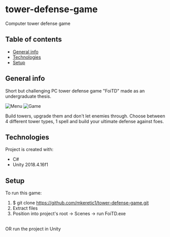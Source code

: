 # tower-defense-game
Computer tower defense game
## Table of contents
* [General info](#general-info)
* [Technologies](#technologies)
* [Setup](#setup)

## General info
Short but challenging PC tower defense game "FoiTD" made as an undergraduate thesis.

![Menu](https://user-images.githubusercontent.com/58340093/110797205-1e8ad200-8279-11eb-815b-5e0d8fe44c41.PNG)
![Game](https://user-images.githubusercontent.com/58340093/110797200-1cc10e80-8279-11eb-95ef-d0a1c28d8564.PNG)

Build towers, upgrade them and don't let enemies through. Choose between 4 different tower types, 1 spell and build your ultimate defense against foes.

## Technologies
Project is created with:
* C#
* Unity 2018.4.16f1
	
## Setup
To run this game:
1. $ git clone https://github.com/mkeretic1/tower-defense-game.git
2. Extract files
3. Position into project's root -> Scenes -> run FoiTD.exe
<br>
OR run the project in Unity
